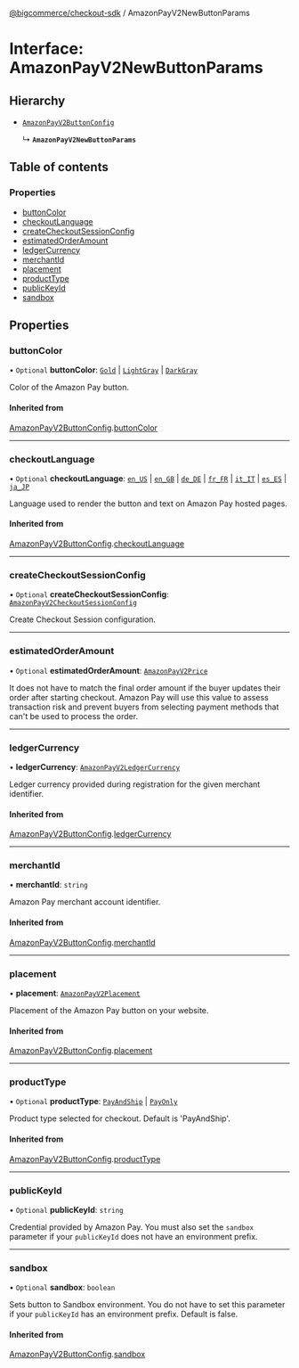[@bigcommerce/checkout-sdk](../README.md) / AmazonPayV2NewButtonParams

# Interface: AmazonPayV2NewButtonParams

## Hierarchy

- [`AmazonPayV2ButtonConfig`](AmazonPayV2ButtonConfig.md)

  ↳ **`AmazonPayV2NewButtonParams`**

## Table of contents

### Properties

- [buttonColor](AmazonPayV2NewButtonParams.md#buttoncolor)
- [checkoutLanguage](AmazonPayV2NewButtonParams.md#checkoutlanguage)
- [createCheckoutSessionConfig](AmazonPayV2NewButtonParams.md#createcheckoutsessionconfig)
- [estimatedOrderAmount](AmazonPayV2NewButtonParams.md#estimatedorderamount)
- [ledgerCurrency](AmazonPayV2NewButtonParams.md#ledgercurrency)
- [merchantId](AmazonPayV2NewButtonParams.md#merchantid)
- [placement](AmazonPayV2NewButtonParams.md#placement)
- [productType](AmazonPayV2NewButtonParams.md#producttype)
- [publicKeyId](AmazonPayV2NewButtonParams.md#publickeyid)
- [sandbox](AmazonPayV2NewButtonParams.md#sandbox)

## Properties

### buttonColor

• `Optional` **buttonColor**: [`Gold`](../enums/AmazonPayV2ButtonColor.md#gold) \| [`LightGray`](../enums/AmazonPayV2ButtonColor.md#lightgray) \| [`DarkGray`](../enums/AmazonPayV2ButtonColor.md#darkgray)

Color of the Amazon Pay button.

#### Inherited from

[AmazonPayV2ButtonConfig](AmazonPayV2ButtonConfig.md).[buttonColor](AmazonPayV2ButtonConfig.md#buttoncolor)

___

### checkoutLanguage

• `Optional` **checkoutLanguage**: [`en_US`](../enums/AmazonPayV2CheckoutLanguage.md#en_us) \| [`en_GB`](../enums/AmazonPayV2CheckoutLanguage.md#en_gb) \| [`de_DE`](../enums/AmazonPayV2CheckoutLanguage.md#de_de) \| [`fr_FR`](../enums/AmazonPayV2CheckoutLanguage.md#fr_fr) \| [`it_IT`](../enums/AmazonPayV2CheckoutLanguage.md#it_it) \| [`es_ES`](../enums/AmazonPayV2CheckoutLanguage.md#es_es) \| [`ja_JP`](../enums/AmazonPayV2CheckoutLanguage.md#ja_jp)

Language used to render the button and text on Amazon Pay hosted pages.

#### Inherited from

[AmazonPayV2ButtonConfig](AmazonPayV2ButtonConfig.md).[checkoutLanguage](AmazonPayV2ButtonConfig.md#checkoutlanguage)

___

### createCheckoutSessionConfig

• `Optional` **createCheckoutSessionConfig**: [`AmazonPayV2CheckoutSessionConfig`](AmazonPayV2CheckoutSessionConfig.md)

Create Checkout Session configuration.

___

### estimatedOrderAmount

• `Optional` **estimatedOrderAmount**: [`AmazonPayV2Price`](AmazonPayV2Price.md)

It does not have to match the final order amount if the buyer updates
their order after starting checkout. Amazon Pay will use this value to
assess transaction risk and prevent buyers from selecting payment methods
that can't be used to process the order.

___

### ledgerCurrency

• **ledgerCurrency**: [`AmazonPayV2LedgerCurrency`](../enums/AmazonPayV2LedgerCurrency.md)

Ledger currency provided during registration for the given merchant identifier.

#### Inherited from

[AmazonPayV2ButtonConfig](AmazonPayV2ButtonConfig.md).[ledgerCurrency](AmazonPayV2ButtonConfig.md#ledgercurrency)

___

### merchantId

• **merchantId**: `string`

Amazon Pay merchant account identifier.

#### Inherited from

[AmazonPayV2ButtonConfig](AmazonPayV2ButtonConfig.md).[merchantId](AmazonPayV2ButtonConfig.md#merchantid)

___

### placement

• **placement**: [`AmazonPayV2Placement`](../enums/AmazonPayV2Placement.md)

Placement of the Amazon Pay button on your website.

#### Inherited from

[AmazonPayV2ButtonConfig](AmazonPayV2ButtonConfig.md).[placement](AmazonPayV2ButtonConfig.md#placement)

___

### productType

• `Optional` **productType**: [`PayAndShip`](../enums/AmazonPayV2PayOptions.md#payandship) \| [`PayOnly`](../enums/AmazonPayV2PayOptions.md#payonly)

Product type selected for checkout. Default is 'PayAndShip'.

#### Inherited from

[AmazonPayV2ButtonConfig](AmazonPayV2ButtonConfig.md).[productType](AmazonPayV2ButtonConfig.md#producttype)

___

### publicKeyId

• `Optional` **publicKeyId**: `string`

Credential provided by Amazon Pay. You must also set the `sandbox`
parameter if your `publicKeyId` does not have an environment prefix.

___

### sandbox

• `Optional` **sandbox**: `boolean`

Sets button to Sandbox environment. You do not have to set this parameter
if your `publicKeyId` has an environment prefix. Default is false.

#### Inherited from

[AmazonPayV2ButtonConfig](AmazonPayV2ButtonConfig.md).[sandbox](AmazonPayV2ButtonConfig.md#sandbox)
